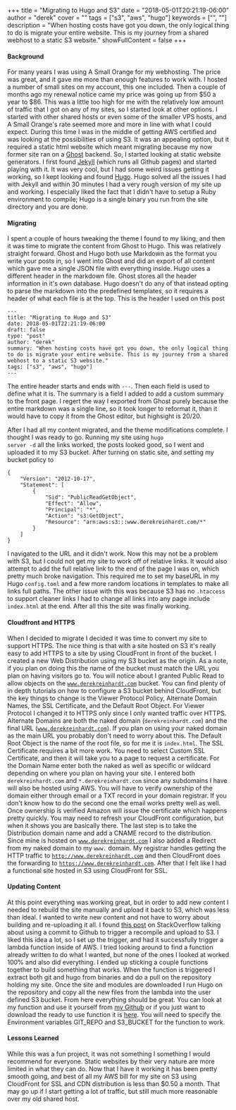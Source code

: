 +++
title = "Migrating to Hugo and S3"
date = "2018-05-01T20:21:19-06:00"
author = "derek"
cover = ""
tags = ["s3", "aws", "hugo"]
keywords = ["", ""]
description = "When hosting costs have got you down, the only logical thing to do is migrate your entire website. This is my journey from a shared webhost to a static S3 website."
showFullContent = false
+++

#### Background
For many years I was using A Small Orange for my webhosting. The price was great, and it gave me more than enough features to work with. I hosted a number of small sites on my account, this one included. Then a couple of months ago my renewal notice came my price was going up from $50 a year to $86. This was a little too high for me with the relatively low amount of traffic that I got on any of my sites, so I started look at other options. I started with other shared hosts or even some of the smaller VPS hosts, and A Small Orange's rate seemed more and more in line with what I could expect. During this time I was in the middle of getting AWS certified and was looking at the possibilities of using S3. It was an appealing option, but it required a static html website which meant migrating because my now former site ran on a [Ghost](https://ghost.org/) backend. So, I started looking at static website generators. I first found [Jekyll](https://jekyllrb.com/) (which runs all Github pages) and started playing with it. It was very cool, but I had some weird issues getting it working, so I kept looking and found [Hugo](https://gohugo.io/). Hugo solved all the issues I had with Jekyll and within 30 minutes I had a very rough version of my site up and working. I especially liked the fact that I didn't have to setup a Ruby environment to compile; Hugo is a single binary you run from the site directory and you are done.

#### Migrating
I spent a couple of hours tweaking the theme I found to my liking, and then it was time to migrate the content from Ghost to Hugo. This was relatively straight forward. Ghost and Hugo both use Markdown as the format you write your posts in, so I went into Ghost and did an export of all content which gave me a single JSON file with everything inside. Hugo uses a different header in the markdown file. Ghost stores all the header information in it's own database. Hugo doesn't do any of that instead opting to parse the markdown into the predefined templates, so it requires a header of what each file is at the top. This is the header I used on this post
```
---
title: "Migrating to Hugo and S3"
date: 2018-05-01T22:21:19-06:00
draft: false
type: "post"
author: "derek"
summary: "When hosting costs have got you down, the only logical thing to do is migrate your entire website. This is my journey from a shared webhost to a static S3 website."
tags: ["s3", "aws", "hugo"]
---
```
The entire header starts and ends with <code>---</code>. Then each field is used to define what it is. The summary is a field I added to add a custom summary to the front page. I regert the way I exported from Ghost purely because the entire markdown was a single line, so it took longer to reformat it, than it would have to copy it from the Ghost editor, but highsight is 20/20.

After I had all my content migrated, and the theme modifications complete. I thought I was ready to go. Running my site using <code>hugo server -d</code> all the links worked, the posts looked good, so I went and uploaded it to my S3 bucket. After turning on static site, and setting my bucket policy to 
```
{
    "Version": "2012-10-17",
    "Statement": [
        {
            "Sid": "PublicReadGetObject",
            "Effect": "Allow",
            "Principal": "*",
            "Action": "s3:GetObject",
            "Resource": "arn:aws:s3:::www.derekreinhardt.com/*"
        }
    ]
}
```
I navigated to the URL and it didn't work. Now this may not be a problem with S3, but I could not get my site to work off of relative links. It would also attempt to add the full relative link to the end of the page I was on, which pretty much broke navigation. This required me to set my baseURL in my Hugo <code>config.toml</code> and a few more random locations in templates to make all links full paths. The other issue with this was because S3 has no <code>.htaccess</code> to support cleaner links I had to change all links into any page include <code>index.html</code> at the end. After all this the site was finally working.

#### Cloudfront and HTTPS
When I decided to migrate I decided it was time to convert my site to support HTTPS. The nice thing is that with a site hosted on S3 it's really easy to add HTTPS to a site by using CloudFront in front of the bucket. I created a new Web Distribution using my S3 bucket as the origin. As a note, if you plan on doing this the name of the bucket must match the URL you plan on having visitors go to. You will notice about I granted Public Read to allow objects on the <code>www.derekreinhardt.com</code> bucket. You can find plenty of in depth tutorials on how to configure a S3 bucket behind CloudFront, but the key things to change is the Viewer Protocol Policy, Alternate Domain Names, the SSL Certificate, and the Default Root Object. For Viewer Protocol I changed it to HTTPS only since I only wanted traffic over HTTPS. Alternate Domains are both the naked domain (<code>derekreinhardt.com</code>) and the final URL (<code>www.derekreinhardt.com</code>). If you plan on using your naked domain as the main URL you probably don't need to worry about this. The Default Root Object is the name of the root file, so for me it is <code>index.html</code>. The SSL Certificate requires a bit more work. You need to select Custom SSL Certificate, and then it will take you to a page to request a certificate. For the Domain Name enter both the naked as well as specific or wildcard depending on where you plan on having your site. I entered both <code>derekreinhardt.com</code> and <code>*.derekreinhardt.com</code> since any subdomains I have will also be hosted using AWS. You will have to verify ownership of the domain either through email or a TXT record in your domain registrar. If you don't know how to do the second one the email works pretty well as well. Once ownership is verified Amazon will issue the certificate which happens pretty quickly. You may need to refresh your CloudFront configuration, but when it shows you are basically there. The last step is to take the Distribution domain name and add a CNAME record to the distribution. Since mine is hosted on <code>www.derekreinhardt.com</code> I also added a Redirect from my naked domain to my <code>www.</code> domain. My registrar handles getting the HTTP traffic to <code>http://www.derekreinhardt.com</code> and then CloudFront does the forwarding to <code>https://www.derekreinhardt.com</code>. After that I felt like I had a functional site hosted in S3 using CloudFront for SSL.

#### Updating Content
At this point everything was working great, but in order to add new content I needed to rebuild the site manually and upload it back to S3, which was less than ideal. I wanted to write new content and not have to worry about building and re-uploading it all. I found [this post](https://stackoverflow.com/questions/32530352/best-strategy-to-deploy-static-site-to-s3-on-github-push) on StackOverflow talking about using a commit to Github to trigger a recompile and upload to S3. I liked this idea a lot, so I set up the trigger, and had it successfully trigger a lambda function inside of AWS. I tried looking around to find a function already written to do what I wanted, but none of the ones I looked at worked 100% and also did everything. I ended up sticking a couple functions together to build something that works. When the function is triggered I extract both git and hugo from binaries and do a pull on the repository holding my site. Once the site and modules are downloaded I run Hugo on the repository and copy all the new files from the lambda into the user defined S3 bucket. From here everything should be great. You can look at my function and use it yourself from [my Github](https://github.com/jdreinhardt/hugo_to_s3_lambda/) or if you just want to download the ready to use function it is [here](https://github.com/jdreinhardt/hugo_to_s3_lambda/releases/download/v1.0/lambda_script.zip). You will need to specify the Environment variables GIT_REPO and S3_BUCKET for the function to work.

#### Lessons Learned
While this was a fun project, it was not something I something I would recommend for everyone. Static websites by their very nature are more limited in what they can do. Now that I have it working it has been pretty smooth going, and best of all my AWS bill for my site on S3 using CloudFront for SSL and CDN distribution is less than $0.50 a month. That may go up if I start getting a lot of traffic, but still much more reasonable over my old shared host.